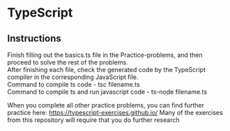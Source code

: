# TypeScript
## Instructions

Finish filling out the basics.ts file in the Practice-problems, and then proceed to solve the rest of the problems.<br />
After finishing each file, check the generated code by the TypeScript compiler in the corresponding JavaScript file.<br />
Command to compile ts code - tsc filename.ts<br />
Command to compile ts and run javascript code - ts-node filename.ts<br />

When you complete all other practice problems, you can find further practice here: https://typescript-exercises.github.io/
Many of the exercises from this repository will require that you do further research
